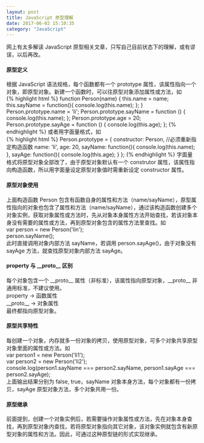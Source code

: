 ```yaml
---
layout: post
title: JavaScript 原型理解
date: 2017-06-02 15:10:35
category: "JavaScript"
---
```


网上有太多解读 JavaScript 原型相关文章，只写自己目前状态下的理解，或有谬误，以后再改。

#### 原型定义
根据 JavaScript 语法规格，每个函数都有一个 prototype 属性，该属性指向一个对象，即原型对象。新建一个函数时，可以往原型对象添加属性或方法，如  
{% highlight html %}
function Person(name) {
	this.name = name;
	this.sayName = function(){
		console.log(this.name);
	};
}
Person.prototype.name = 'li';
Person.prototype.sayName = function () {
	console.log(this.name);
};
Person.prototype.age = 20;
Person.prototype.sayAge = function () {
	console.log(this.age);
};
{% endhighlight %}
或者用字面量格式，如  
{% highlight html %}
Person.prototype = {
	constructor: Person, //必须重新指定构造函数
	name: 'li',
	age: 20,
	sayName: function(){
		console.log(this.name);
	},
	sayAge: function(){
		console.log(this.age);
	}
};
{% endhighlight %}
字面量格式将原型对象全部改了，由于原型对象默认有一个 construtor 属性，该属性指向构造函数，所以用字面量设定原型对象值时需重新设定 constructor 属性。  
#### 原型对象使用  
上面构造函数 Person 包含有函数自身的属性和方法（name/sayName），原型属性指向的对象也包含了属性和方法（name/sayName），通过该构造函数创建多个对象实例，获取对象属性或方法时，先从对象本身属性方法开始查找，若该对象本身没有需要的属性或方法，再到原型对象包含的属性方法里查找。如  
var person = new Person('lin');  
person.sayName();  
此时直接调用对象内部方法 sayName，若调用 person.sayAge()，由于对象没有 sayAge 方法，就查找原型对象内部方法 sayAge。  
#### property 与 \_\_proto\_\_ 区别
每个对象包含一个 \_\_proto\_\_ 属性（非标准），该属性指向原型对象，\_\_proto\_\_ 非通用标准，不建议使用。  
property  -> 函数属性  
\_\_proto\_\_ -> 对象属性  
最终都指向原型对象。  
#### 原型共享特性  
每创建一个对象，内存就多一份对象的拷贝，使用原型对象，可多个对象共享原型对象里面的属性或方法。如  
var person1 = new Person('li1');  
var person2 = new Person('li2');  
console.log(person1.sayName === person2.sayName, person1.sayAge === person2.sayAge);  
上面输出结果分别为 false, true，sayName 对象本身方法，每个对象都有一份拷贝，sayAge 原型对象方法，多个对象共用一份。   
#### 原型继承  
前面提到，创建一个对象实例后，若需要操作对象属性或方法，先在对象本身查找，再到原型对象内查找，若将原型对象指向其它对象，该对象实例就包含有新原型对象的属性和方法。因此，可通过这种原型链的形式实现继承。



